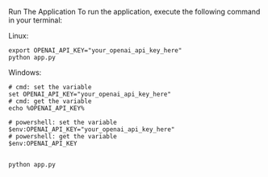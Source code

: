 Run The Application
To run the application, execute the following command in your terminal:

Linux: 
```
export OPENAI_API_KEY="your_openai_api_key_here"
python app.py
```

Windows:
```
# cmd: set the variable
set OPENAI_API_KEY="your_openai_api_key_here"
# cmd: get the variable
echo %OPENAI_API_KEY%

# powershell: set the variable
$env:OPENAI_API_KEY="your_openai_api_key_here"
# powershell: get the variable
$env:OPENAI_API_KEY


python app.py
```